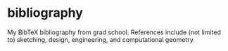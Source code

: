 bibliography
============

My BibTeX bibliography from grad school. References include (not limited to) sketching, design, engineering, and computational geometry.
